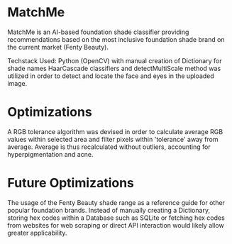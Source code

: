 # MatchMe
MatchMe is an AI-based foundation shade classifier providing recommendations based on the most inclusive foundation shade brand on the current market (Fenty Beauty). 

Techstack Used: Python (OpenCV) with manual creation of Dictionary for shade names
HaarCascade classifiers and detectMultiScale method was utilized in order to detect and locate the face and eyes in the uploaded image. 

# Optimizations 
A RGB tolerance algorithm was devised in order to calculate average RGB values within selected area and filter pixels within 'tolerance' away from average. Average is thus recalculated without outliers, accounting for hyperpigmentation and acne. 
# Future Optimizations 
The usage of the Fenty Beauty shade range as a reference guide for other popular foundation brands. Instead of manually creating a Dictionary, storing hex codes within a Database such as SQLite or fetching hex codes from websites for web scraping or direct API interaction would likely allow greater applicability. 




